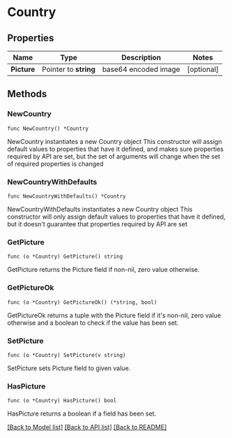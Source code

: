 # Country

## Properties

Name | Type | Description | Notes
------------ | ------------- | ------------- | -------------
**Picture** | Pointer to **string** | base64 encoded image | [optional] 

## Methods

### NewCountry

`func NewCountry() *Country`

NewCountry instantiates a new Country object
This constructor will assign default values to properties that have it defined,
and makes sure properties required by API are set, but the set of arguments
will change when the set of required properties is changed

### NewCountryWithDefaults

`func NewCountryWithDefaults() *Country`

NewCountryWithDefaults instantiates a new Country object
This constructor will only assign default values to properties that have it defined,
but it doesn't guarantee that properties required by API are set

### GetPicture

`func (o *Country) GetPicture() string`

GetPicture returns the Picture field if non-nil, zero value otherwise.

### GetPictureOk

`func (o *Country) GetPictureOk() (*string, bool)`

GetPictureOk returns a tuple with the Picture field if it's non-nil, zero value otherwise
and a boolean to check if the value has been set.

### SetPicture

`func (o *Country) SetPicture(v string)`

SetPicture sets Picture field to given value.

### HasPicture

`func (o *Country) HasPicture() bool`

HasPicture returns a boolean if a field has been set.


[[Back to Model list]](../README.md#documentation-for-models) [[Back to API list]](../README.md#documentation-for-api-endpoints) [[Back to README]](../README.md)


